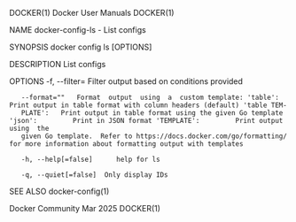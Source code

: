 DOCKER(1)							      Docker User Manuals							     DOCKER(1)

NAME
       docker-config-ls - List configs

SYNOPSIS
       docker config ls [OPTIONS]

DESCRIPTION
       List configs

OPTIONS
       -f, --filter=	  Filter output based on conditions provided

       --format=""	 Format	 output	 using	a  custom template: 'table':		Print output in table format with column headers (default) 'table TEM‐
       PLATE':	 Print output in table format using the given Go template 'json':	      Print in JSON format 'TEMPLATE':	       Print output using  the
       given Go template.  Refer to https://docs.docker.com/go/formatting/ for more information about formatting output with templates

       -h, --help[=false]      help for ls

       -q, --quiet[=false]	Only display IDs

SEE ALSO
       docker-config(1)

Docker Community							   Mar 2025								     DOCKER(1)
